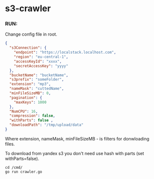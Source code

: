 # s3-crawler

### RUN:

Change config file in root.
```json
{
  "s3Connection": {
    "endpoint": "https://localstack.localhost.com",
    "region": "eu-central-1",
    "accessKeyId": "xxxx",
    "secretAccessKey": "yyyy"
  },
  "bucketName": "bucketName",
  "s3prefix": "someFolder",
  "extension": "mp3", 
  "nameMask": "cuttedName",
  "minFileSizeMB": 0,
  "pagination": {
    "maxKeys": 1000
  },
  "NumCPU": 16,
  "compression": false,
  "withParts": false ,
  "downloadPath": "/tmp/upload/data"
}
```
Where extension, nameMask, minFileSizeMB - is filters for donwloading files.

To download from yandex s3 you don't need use hash with parts (set withParts=false).


```shell
cd /cmd/
go run crawler.go
```
